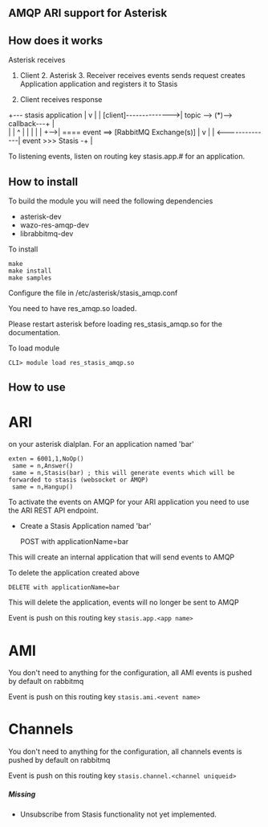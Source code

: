 AMQP ARI support for Asterisk
-----------------------------

How does it works
-----------------

Asterisk receives 

1. Client           2. Asterisk                     3. Receiver receives events
  sends request       creates Application
  application         and registers it to Stasis
  
4. Client receives 
   response
   
 +--- stasis application
 |
 v                     |                                  |
[client]-------------->|  topic --> (*)--> callback---+   |   
                       |                    |    ^    |   |
                       |                    |    |    +-->| ==== event ==> [RabbitMQ Exchange(s)]
                       |                    v    |        |
        <--------------|       event >>> Stasis -+        |


To listening events, listen on routing key stasis.app.# for an application.

How to install
--------------

To build the module you will need the following dependencies

* asterisk-dev
* wazo-res-amqp-dev
* librabbitmq-dev

To install

    make
    make install
    make samples

Configure the file in /etc/asterisk/stasis_amqp.conf

You need to have res_amqp.so loaded.

Please restart asterisk before loading res_stasis_amqp.so for the documentation.

To load module

    CLI> module load res_stasis_amqp.so

How to use
----------

# ARI

on your asterisk dialplan. For an application named 'bar'

    exten = 6001,1,NoOp() 
     same = n,Answer()
     same = n,Stasis(bar) ; this will generate events which will be forwarded to stasis (websocket or AMQP)
     same = n,Hangup()

To activate the events on AMQP for your ARI application you need to use the ARI REST API endpoint.

- Create a Stasis Application named 'bar'

    POST with applicationName=bar

This will create an internal application that will send events to AMQP

To delete the application created above

    DELETE with applicationName=bar

This will delete the application, events will no longer be sent to AMQP

Event is push on this routing key `stasis.app.<app name>`

# AMI

You don't need to anything for the configuration, all AMI events is pushed by default on rabbitmq

Event is push on this routing key `stasis.ami.<event name>`

# Channels

You don't need to anything for the configuration, all channels events is pushed by default on rabbitmq

Event is push on this routing key `stasis.channel.<channel uniqueid>`

##### Missing

* Unsubscribe from Stasis functionality not yet implemented.
